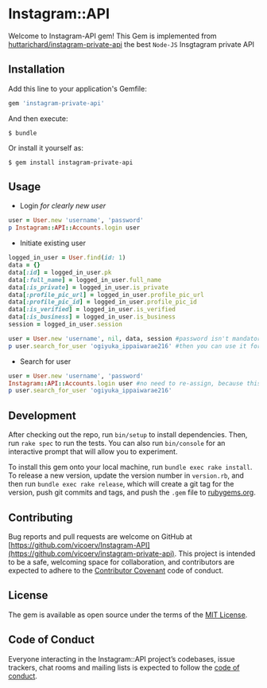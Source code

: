 # Instagram::API

Welcome to Instagram-API gem! This Gem is implemented from [huttarichard/instagram-private-api](https://github.com/huttarichard/instagram-private-api) the best `Node-JS` Insgtagram private API
## Installation

Add this line to your application's Gemfile:

```ruby
gem 'instagram-private-api'
```

And then execute:

    $ bundle

Or install it yourself as:

    $ gem install instagram-private-api

## Usage
 - Login _for clearly new user_
 ```ruby
 user = User.new 'username', 'password'
 p Instagram::API::Accounts.login user
 ```
 
 - Initiate existing user
 ```ruby
 logged_in_user = User.find(id: 1)
 data = {}
 data[:id] = logged_in_user.pk
 data[:full_name] = logged_in_user.full_name
 data[:is_private] = logged_in_user.is_private
 data[:profile_pic_url] = logged_in_user.profile_pic_url
 data[:profile_pic_id] = logged_in_user.profile_pic_id
 data[:is_verified] = logged_in_user.is_verified
 data[:is_business] = logged_in_user.is_business
 session = logged_in_user.session
 
 user = User.new 'username', nil, data, session #password isn't mandatory, already have session
 p user.search_for_user 'ogiyuka_ippaiwarae216' #then you can use it for any purpose
 ```
 
 - Search for user
 ```ruby
 user = User.new 'username', 'password'
 Instagram::API::Accounts.login user #no need to re-assign, because this method update it for you
 p user.search_for_user 'ogiyuka_ippaiwarae216'
 ```
## Development

After checking out the repo, run `bin/setup` to install dependencies. Then, run `rake spec` to run the tests. You can also run `bin/console` for an interactive prompt that will allow you to experiment.

To install this gem onto your local machine, run `bundle exec rake install`. To release a new version, update the version number in `version.rb`, and then run `bundle exec rake release`, which will create a git tag for the version, push git commits and tags, and push the `.gem` file to [rubygems.org](https://rubygems.org).

## Contributing

Bug reports and pull requests are welcome on GitHub at [https://github.com/vicoerv/Instagram-API](https://github.com/vicoerv/instagram-private-api). This project is intended to be a safe, welcoming space for collaboration, and contributors are expected to adhere to the [Contributor Covenant](http://contributor-covenant.org) code of conduct.

## License

The gem is available as open source under the terms of the [MIT License](https://opensource.org/licenses/MIT).

## Code of Conduct

Everyone interacting in the Instagram::API project’s codebases, issue trackers, chat rooms and mailing lists is expected to follow the [code of conduct](https://github.com/vicoerv/instagram-private-api/blob/master/CODE_OF_CONDUCT.md).